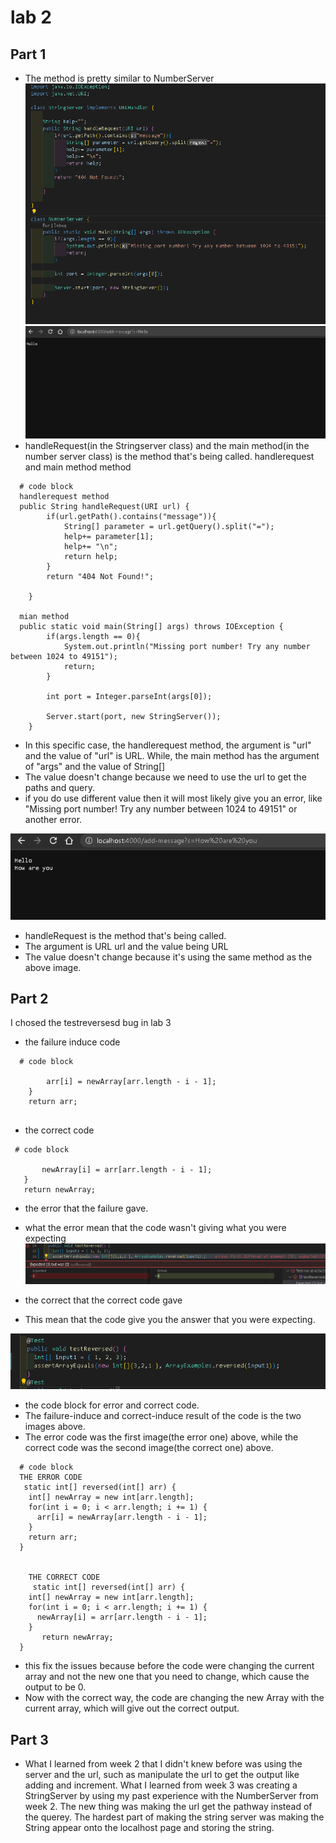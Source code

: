# lab 2
## Part 1
- The method is pretty similar to NumberServer
![image](WM-Screenshots-20230424165845.png)
![image](hello.png)
- handleRequest(in the Stringserver class) and the main method(in the number server class) is the method that's being called.
handlerequest and main method method
```
  # code block
  handlerequest method
  public String handleRequest(URI url) {
        if(url.getPath().contains("message")){
            String[] parameter = url.getQuery().split("=");
            help+= parameter[1];
            help+= "\n";
            return help;
        }
        return "404 Not Found!";
        
    }
    
  mian method
  public static void main(String[] args) throws IOException {
        if(args.length == 0){
            System.out.println("Missing port number! Try any number between 1024 to 49151");
            return;
        }

        int port = Integer.parseInt(args[0]);

        Server.start(port, new StringServer());
    }
```
- In this specific case, the handlerequest method, the argument is "url" and the value of "url" is URL. While, the main method has the argument of "args" and the value of String[]
- The value doesn't change because we need to use the url to get the paths and query.
- if you do use different value then it will most likely give you an error, like "Missing port number! Try any number between 1024 to 49151" or another error.

![image](howareyou.png)
- handleRequest is the method that's being called.
- The argument is URL url and the value being URL
- The value doesn't change because it's using the same method as the above image. 
## Part 2
I chosed the testreversesd bug in lab 3
- the failure induce code
```
  # code block
  
        arr[i] = newArray[arr.length - i - 1];
    }
    return arr;
    
```
- the correct code
 ```
  # code block
  
        newArray[i] = arr[arr.length - i - 1];
    }
    return newArray;
```


- the error that the failure gave.
- what the error mean that the code wasn't giving what you were expecting
![image](error.png)

- the correct that the correct code gave
- This mean that the code give you the answer that you were expecting.

![image](correctest.png)

- the code block for error and correct code. 
- The failure-induce and correct-induce result of the code is the two images above.
- The error code was the first image(the error one) above, while the correct code was the second image(the correct one) above.
```
  # code block
  THE ERROR CODE
   static int[] reversed(int[] arr) {
    int[] newArray = new int[arr.length];
    for(int i = 0; i < arr.length; i += 1) {
      arr[i] = newArray[arr.length - i - 1];
    }
    return arr;
  }
  
  
    THE CORRECT CODE
     static int[] reversed(int[] arr) {
    int[] newArray = new int[arr.length];
    for(int i = 0; i < arr.length; i += 1) {
      newArray[i] = arr[arr.length - i - 1];
    }
       return newArray;
  }
```
- this fix the issues because before the code were changing the current array and not the new one that you need to change, which cause the output to be 0.
- Now with the correct way, the code are changing the new Array with the current array, which will give out the correct output.
## Part 3
- What I learned from week 2 that I didn't knew before was using the server and the url, such as manipulate the url to get the output like adding and increment. What I learned from week 3 was creating a StringServer by using my past experience with the NumberServer from week 2. The new thing was making the url get the pathway instead of the querey. The hardest part of making the string server was making the String appear onto the localhost page and storing the string.
